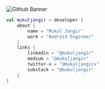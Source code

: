 ![Github Banner](https://github.com/user-attachments/assets/f7be605c-4551-467e-9256-0d175cc8ec13)




```kotlin
val mukuljangir = developer {
    about {
        name = "Mukul Jangir"
        work = "Android Engineer"
    }
    links {
        linkedin = "@mukuljangir"
        medium = "@mukuljangir"
        twitter-x = "@mukuljangirx"
        substack = "@mukuljangir"
    }
}
```








